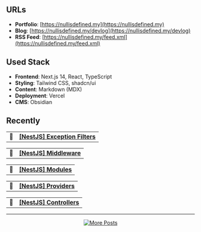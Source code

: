 ## URLs
- **Portfolio**: [https://nullisdefined.my](https://nullisdefined.my)
- **Blog**: [https://nullisdefined.my/devlog](https://nullisdefined.my/devlog)
- **RSS Feed**: [https://nullisdefined.my/feed.xml](https://nullisdefined.my/feed.xml)

## Used Stack

- **Frontend**: Next.js 14, React, TypeScript
- **Styling**: Tailwind CSS, shadcn/ui
- **Content**: Markdown (MDX)
- **Deployment**: Vercel
- **CMS**: Obsidian

## Recently

<div style="counter-reset: blog-counter;">

<!-- BLOG:START --><table>
<tr>
<td align="center">📌</td>
<td><strong><a href="https://nullisdefined.my/devlog/posts/frameworks/nestjs/nestjs-exception-filters">[NestJS] Exception Filters</a></strong></td>
</tr>
</table><table>
<tr>
<td align="center">📌</td>
<td><strong><a href="https://nullisdefined.my/devlog/posts/frameworks/nestjs/nestjs-middleware">[NestJS] Middleware</a></strong></td>
</tr>
</table><table>
<tr>
<td align="center">📌</td>
<td><strong><a href="https://nullisdefined.my/devlog/posts/frameworks/nestjs/nestjs-modules">[NestJS] Modules</a></strong></td>
</tr>
</table><table>
<tr>
<td align="center">📌</td>
<td><strong><a href="https://nullisdefined.my/devlog/posts/frameworks/nestjs/nestjs-providers">[NestJS] Providers</a></strong></td>
</tr>
</table><table>
<tr>
<td align="center">📌</td>
<td><strong><a href="https://nullisdefined.my/devlog/posts/frameworks/nestjs/nestjs-controllers">[NestJS] Controllers</a></strong></td>
</tr>
</table><!-- BLOG:END -->

</div>

---

<p align="center">
  <a href="https://nullisdefined.my/devlog">
    <img src="https://img.shields.io/badge/Read%20More%20Posts-Dev%20Blog-ff6b6b?style=for-the-badge&logo=rss&logoColor=white" alt="More Posts"/>
  </a>
</p>
